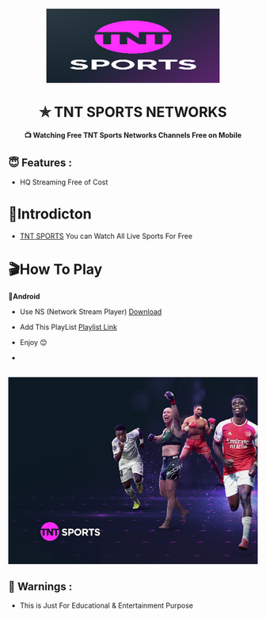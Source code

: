 <p align="center"><img src="https://raw.githubusercontent.com/freedishbhai/TNT-Sports-Channels-Links-Headers/refs/heads/main/images/logo.png" width="350" height="150"></p>

<h1 align='center'>✯ TNT SPORTS NETWORKS</h1>


<h4 align='center'>📺 Watching Free TNT Sports Networks Channels Free on Mobile 

<h2>😇 Features :</h2>

- HQ Streaming Free of Cost <br>

# 📒Introdicton 
* [TNT SPORTS](https://play.google.com/store/apps/details?id=com.bt.btsport) You can Watch All Live Sports For Free



# 🎬How To Play
**📱Android**
* Use NS (Network Stream Player) [Download](https://play.google.com/store/apps/details?id=com.genuine.leone)
* Add This PlayList [Playlist Link](https://raw.githubusercontent.com/freedishbhai/TNT-Sports-Channels-Links-Headers/refs/heads/main/btsports_NS_Player.m3u)
  
*  Enjoy 😊

*  <strong><i></i></strong>
<br>
<img src="https://raw.githubusercontent.com/freedishbhai/TNT-Sports-Channels-Links-Headers/refs/heads/main/images/screen.png"  

<br>

<br>
 

<h2>🚸 Warnings :</h2>

- This is Just For Educational & Entertainment Purpose 
 
